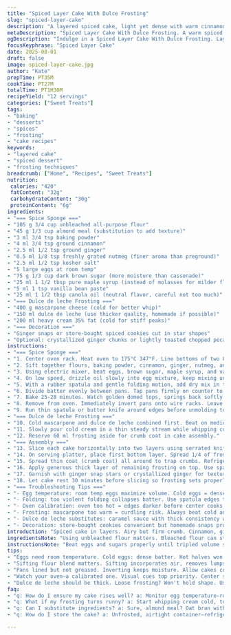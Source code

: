 ```yaml
---
title: "Spiced Layer Cake With Dulce Frosting"
slug: "spiced-layer-cake"
description: "A layered spiced cake, light yet dense with warm cinnamon, ginger, and nutmeg notes. Replacing some flour with almond meal for texture and swapping molasses with maple syrup to soften bitterness. Egg-whip aeration crucial for lift; folding flour gently retains air. Dulce de leche combined with mascarpone and whipping cream creates a luscious, stable frosting with richness and slight tang. Precise oven temp and toothpick test critical. Decorate with ginger snap stars for crunch contrast or opt for crystallized ginger pieces. A tactile, aromatic baking process rewarding patience and exactness."
metaDescription: "Spiced Layer Cake With Dulce Frosting. A warm spiced cake layered with a rich frosting, an aromatic treat worth the effort."
ogDescription: "Indulge in a Spiced Layer Cake With Dulce Frosting. Layers of spice, rich creaminess—savor the flavorful experience."
focusKeyphrase: "Spiced Layer Cake"
date: 2025-08-01
draft: false
image: spiced-layer-cake.jpg
author: "Kate"
prepTime: PT35M
cookTime: PT27M
totalTime: PT1H30M
recipeYield: "12 servings"
categories: ["Sweet Treats"]
tags:
- "baking"
- "desserts"
- "spices"
- "frosting"
- "cake recipes"
keywords:
- "layered cake"
- "spiced dessert"
- "frosting techniques"
breadcrumb: ["Home", "Recipes", "Sweet Treats"]
nutrition: 
 calories: "420"
 fatContent: "32g"
 carbohydrateContent: "30g"
 proteinContent: "6g"
ingredients:
- "=== Spice Sponge ==="
- "105 g 3/4 cup unbleached all-purpose flour"
- "45 g 1/3 cup almond meal (substitution to add texture)"
- "3 ml 3/4 tsp baking powder"
- "4 ml 3/4 tsp ground cinnamon"
- "2.5 ml 1/2 tsp ground ginger"
- "0.5 ml 1/8 tsp freshly grated nutmeg (finer aroma than preground)"
- "2.5 ml 1/2 tsp kosher salt"
- "5 large eggs at room temp"
- "75 g 1/3 cup dark brown sugar (more moisture than cassonade)"
- "25 ml 1 1/2 tbsp pure maple syrup (instead of molasses for milder flavor)"
- "5 ml 1 tsp vanilla bean paste"
- "25 ml 1 1/2 tbsp canola oil (neutral flavor, careful not too much)"
- "=== Dulce de leche Frosting ==="
- "400 g mascarpone cheese (cold for better whip)"
- "150 ml dulce de leche (use thicker quality, homemade if possible)"
- "200 ml heavy cream 35% fat (cold for stiff peaks)"
- "=== Decoration ==="
- "Ginger snaps or store-bought spiced cookies cut in star shapes"
- "Optional: crystallized ginger chunks or lightly toasted chopped pecans"
instructions:
- "=== Spice Sponge ==="
- "1. Center oven rack. Heat oven to 175°C 347°F. Line bottoms of two 8-inch springform pans with parchment. Skip greasing sides; cake pulls cleanly when cooled upside down."
- "2. Sift together flours, baking powder, cinnamon, ginger, nutmeg, and salt into medium bowl. Set aside."
- "3. Using electric mixer, beat eggs, brown sugar, maple syrup, and vanilla paste on high speed until triple in volume—foam thick enough so when lifted, batter falls like a ribbon. Duration ~9 minutes but watch carefully. Overbeating dries it out, underbeating loses lift."
- "4. On low speed, drizzle oil slowly into egg mixture, keep mixing until fully integrated so fat holds air bubbles gently. Immediately transfer to large bowl."
- "5. With a rubber spatula and gentle folding motion, add dry mix in thirds. Every fold counts; you want uniform batter but must keep aeration intact. Stop as soon as lumps disappear. If you see thick spots, fold with a lifting flip gently."
- "6. Divide batter evenly between pans. Tap pans firmly on counter to pop large air bubbles."
- "7. Bake 25-28 minutes. Watch golden domed tops, springs back softly under finger. A thin skewer poked in center comes out clean or with just a few moist crumbs — no wet batter. Avoid overbaking; cake cracks and becomes dry."
- "8. Remove from oven. Immediately invert pans onto wire racks. Leave pans on cakes but upside down—keeps shape and moisture while cooling. Chill minimum 2 1/2 hours or overnight—best texture forms fully chilled."
- "9. Run thin spatula or butter knife around edges before unmolding to avoid tearing layers."
- "=== Dulce de leche Frosting ==="
- "10. Cold mascarpone and dulce de leche combined first. Beat on medium speed 1 minute till uniform, no streaks. Don't rush; mascarpone can split if over-beaten."
- "11. Slowly pour cold cream in a thin steady stream while whipping continues at medium-high speed. Whip till firm peaks form but textures still silky. Stop often to check stiffness—overwhipping causes separation or curdling."
- "12. Reserve 60 ml frosting aside for crumb coat in cake assembly."
- "=== Assembly ==="
- "13. Slice each cake horizontally into two layers using serrated knife. Chill layers briefly if crumbs are loose—firmer cake cuts cleaner."
- "14. On serving platter, place first bottom layer. Spread 1/4 of frosting smoothly using offset spatula. Repeat for all layers, building tall even stack."
- "15. Spread thin coat (crumb coat) all around to trap crumbs. Refrigerate 15 minutes to firm that layer."
- "16. Apply generous thick layer of remaining frosting on top. Use spatula or palette knife to create decorative swoops or rustic peaks."
- "17. Garnish with ginger snap stars or crystallized ginger for texture contrast and aroma spike."
- "18. Let cake rest 30 minutes before slicing so frosting sets properly and flavors meld."
- "=== Troubleshooting Tips ==="
- "- Egg temperature: room temp eggs maximize volume. Cold eggs = dense batter, lifeless cake."
- "- Folding: too violent folding collapses batter. Use spatula edges to scrape around bowl, gently cut and fold batter over itself."
- "- Oven calibration: oven too hot = edges darker before center cooks; too low = dense moist cake. Visual cues > strict time."
- "- Frosting: mascarpone too warm = curdling risk. Always beat cold and avoid prolonged whipping."
- "- Dulce de leche substitutes: caramel sauce with thick consistency works but looser frostings prone to run."
- "- Decoration: store-bought cookies convenient but homemade snaps provide crunch and freshness."
introduction: "Spiced cake in layers. Airy but firm crumb. Cinnamon, ginger, nutmeg round out warm aromatics you smell before you see the bake's golden crust crackle slightly. Swapping molasses for maple syrup tames bitterness—maple's nuanced sweetness blends more gently into batter. Almond meal adds toothsome texture; flour alone risks too soft or gummy inside. Eggs beaten to triple volume bring life, avoid quick heavy stir-ins. The dulce de leche frosting cut with mascarpone and whipped cream balances richness and lift, not too dense like buttercream but holds shape. Proper cooling crucial—hot cake wrecks frosting, cold cake cuts clean. Final touch: spiced cookie stars for festive crisp. Tactile, sensory, rewarding. Skill, patience, attention."
ingredientsNote: "Using unbleached flour matters. Bleached flour can strip flavor and weaken structure. Almond meal, no nuts? Use oat bran as substitution but add some liquid for hydration. Maple syrup in place of molasses reduces bitterness and adds depth; molasses stronger, can dominate if overused. Vanilla bean paste preferred for intense aroma over extract. For oil, neutral vegetable oil (canola or grapeseed) keeps flavors clean but olive oil imparts green notes that may conflict with spices. Mascarpone adds creaminess and tang, substitutes could be full-fat cream cheese but expect thicker frosting and more tangy sharpness. Whipping cream must be cold or whipping fails; warm cream results in runny, loose frosting. Dulce de leche must be thick, homemade better than store-bought watery types. Always sift spices or pregrind freshly for best flavor—pre-ground can lose punch after storage. Salt is vital in desserts; balances sweetness and enhances spice layers."
instructionsNote: "Beat eggs and sugars properly until tripled volume signals full aeration; under or over can ruin rise and crumb. Folding flour in carefully preserves air; avoid beating here. Oil added after aeration stabilizes batter and adds moistness but if added too fast, deflates foam. Baking timing not exact; visual cues trump timers. Invert pans when hot traps steam, finishing baking gently and preventing crust shrinkage inside. Cooling fully (2-3 hours min) mandatory for cake to set before slicing or frosting; warm cake yields melted layers and soggy slicing. Frosting steps matter—mix mascarpone and dulce de leche first to avoid lumps, then gently whip cream in to hold shape. Overwhipping causes curdling; stop when peaks form but still pliable. Use serrated knife for layers, chilled layers cut neater. Crumb coat traps loose crumbs and creates clean frosting finish. Decorate right before serving to keep cookies crisp; stored decorated cake in fridge absorbs moisture and loses crunch. Slice with sharp, clean knife to keep layers distinct."
tips:
- "Eggs need room temperature. Cold eggs: dense batter. Hot halves won't mix well. Triple volume crucial—watch for ribbon stage when lifting beaters. Whisk high speed, 9 min possibly."
- "Sifting flour blend matters. Sifting incorporates air, removes lumps. Dry ingredients evenly mixed, flour folds gently. Avoid violent stirring. Feels like soft fabric."
- "Pans lined but not greased. Inverting keeps moisture. Allow cakes cool upside down; prevents shrinkage, condensation chaos. Let chill overnight for best texture."
- "Watch your oven—a calibrated one. Visual cues top priority. Center springs back when touched. Aroma shifts to golden crust. Thin skewer test—few crumbs ideal, no batter."
- "Dulce de leche should be thick. Loose frosting? Won't hold shape. Use quality, homemade is best for stability. Mascarpone cold too; warm separates easily."
faq:
- "q: How do I ensure my cake rises well? a: Monitor egg temperature—room temp much better. Volume triples indicates proper whipping; includes density."
- "q: What if my frosting turns runny? a: Start whipping cream cold, too firm peaks can cause separation. Mix mascarpone and dulce de leche slowly."
- "q: Can I substitute ingredients? a: Sure, almond meal? Oat bran with extra liquid could work. Maple syrup instead of molasses less bitter, balanced sweetness."
- "q: How do I store the cake? a: Unfrosted, airtight container—refrigerate. Frosted? Keep in cool, short-term. Crisp decorations, store separately to avoid sogginess."

---
```

